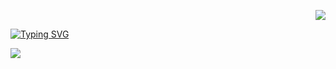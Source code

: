 <span>
<p align = "right">
  <a href="https://github.com/wonyongChoi05"><img src="https://hits.seeyoufarm.com/api/count/incr/badge.svg?url=https%3A%2F%2Fgithub.com%2FwonyongChoi05&count_bg=%23000000&title_bg=%23000000&icon=github.svg&icon_color=%23E7E7E7&title=Visitor&edge_flat=false)"/>
  </a>
  
</p>
<!-- Velog -->
<!-- [![Velog's GitHub stats](https://velog-readme-stats.vercel.app/api/badge?name=nyong_i)](https://velog.io/@nyong_i) -->

<div display = "flex" flex-direction = "row">
<!-- 우아한 디벨로퍼 텍스트 -->
  <a href="https://git.io/typing-svg"><img src="https://readme-typing-svg.herokuapp.com?font=Fira+Code&duration=3500&pause=300&color=58A6FF&background=FFFFFF00&width=435&lines=Stockdale+Paradox;Woowahan+Developer" alt="Typing SVG" /></a>

<!-- 도커 고래.. -->
 ![](https://velog.velcdn.com/images/nyong_i/post/d703f792-322c-4c06-840b-6949622818c1/image.gif)
</div>
  
</span>

<div>

<!-- [![Solved.ac Profile](http://mazassumnida.wtf/api/v2/generate_badge?boj=qorwnsduftlagl)](https://solved.ac/qorwnsduftlagl/) -->
</p>


</div>
